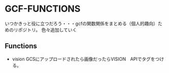 # GCF-FUNCTIONS
いつかきっと役に立つだろう・・・gcfの関数関係をまとめる（個人的趣向）ためのリポジトリ。
色々追加していく

## Functions

- vision GCSにアップロードされたら画像だったらVISION　APIでタグをつける。
